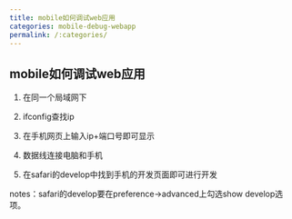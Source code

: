 ```yaml
---
title: mobile如何调试web应用
categories: mobile-debug-webapp
permalink: /:categories/
---
```


## mobile如何调试web应用  

1. 在同一个局域网下  

2. ifconfig查找ip  

3. 在手机网页上输入ip+端口号即可显示  

4. 数据线连接电脑和手机  

5. 在safari的develop中找到手机的开发页面即可进行开发  

notes：safari的develop要在preference->advanced上勾选show develop选项。
